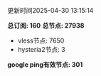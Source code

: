 更新时间2025-04-30 13:15:14

**总订阅: 160**
**总节点: 27938**
- vless节点: 7650
- hysteria2节点: 3

**google ping有效节点: 301**

